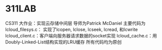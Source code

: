 # 311LAB
CS311 大作业：实现云存储中间层
导师为Patrick McDaniel
主要代码为
lcloud_filesys.c： 实现了lcopen, lclose, lcseek, lcread, 和lcwrite   
lcloud_client.c：客户端向服务器请求数据的socket实现
lcloud_cache.c：用Doubly-Linked-List结构实现的LRU缓存
所有代码均为原创

